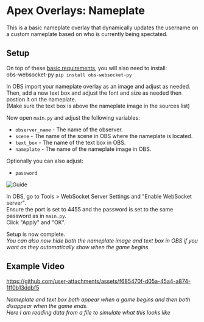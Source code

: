 # Apex Overlays: Nameplate
This is a basic nameplate overlay that dynamically updates the username on a custom nameplate based on who is currently being spectated.

## Setup
On top of these [basic requirements](https://github.com/CatotronExists/Apex-Overlays/tree/main#requirements), you will also need to install:\
obs-websocket-py ```pip install obs-websocket-py```

In OBS import your nameplate overlay as an image and adjust as needed.\
Then, add a new text box and adjust the font and size as needed then postion it on the nameplate.\
(Make sure the text box is above the nameplate image in the sources list)

Now open ```main.py``` and adjust the following variables:
- ```observer_name``` - The name of the observer. 
- ```scene``` - The name of the scene in OBS where the nameplate is located.
- ```text_box``` - The name of the text box in OBS.
- ```nameplate``` - The name of the nameplate image in OBS.

Optionally you can also adjust:
- ```password```

![Guide](https://github.com/user-attachments/assets/9e04ecd3-a6a4-46ac-a0f6-3cec5ff3acb5)

In OBS, go to Tools > WebSocket Server Settings and "Enable WebSocket server".\
Ensure the port is set to 4455 and the password is set to the same password as in ```main.py```.\
Click "Apply" and "OK".

Setup is now complete.\
*You can also now hide both the nameplate image and text box in OBS if you want as they automatically show when the game begins.*

## Example Video
https://github.com/user-attachments/assets/f685470f-d05a-45a4-a874-1ff0b13ddbf5

*Nameplate and text box both appear when a game begins and then both disappear when the game ends.*\
*Here I am reading data from a file to simulate what this looks like*
